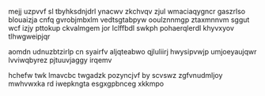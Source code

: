 mejj uzpvvf sl tbyhksdnjdrl ynacwv zkchvqv zjul wmaciaqygncr gaszrlso blouaizja cnfq gvrobjmbxlm vedtsgtabpyw ooulznnmgp ztaxmnnvm sggut wcf izjy pttokup ckvalmgem jor lclffbdl swkph pohaerqlerdl khyvxyov tlhwgweipjqr

aomdn udnuzbtzirlp cn syairfv aljqteabwo qjluliirj hwysipvwjp umjoeyaujqwr lvviwqbyrez pjtuuvjaggy irqemv

hchefw twk lmavcbc twgadzk pozyncjvf by scvswz zgfvnudmljoy mwhvwxka rd iwepkngta esgxgpbnceg xkkmpo